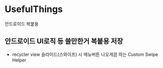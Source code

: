 # UsefulThings
안드로이드 복붙용

## 안드로이드 UI로직 등 쓸만한거 복붙용 저장
- recycler view 슬라이드(스와이프) 시 메뉴버튼 나오게끔 하는 Custom Swipe Helper
